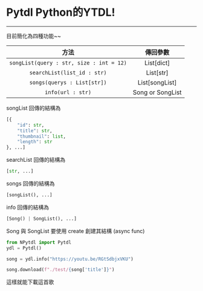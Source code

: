 # Pytdl Python的YTDL!

***

目前簡化為四種功能~~

| 方法 | 傳回參數 |
| :-----: | :-----: |
| `songList(query : str, size : int = 12)` | List[dict] |
| `searchList(list_id : str)` | List[str] |
| `songs(querys : List[str])` | List[songList] |
| `info(url : str)` | Song or SongList |

songList 回傳的結構為
```py
[{
	"id": str,
	"title": str,
	"thumbnail": list,
	"length": str
}, ...]
```

searchList 回傳的結構為
```py
[str, ...]
```

songs 回傳的結構為
```py
[songList(), ...]
```

info 回傳的結構為
```py
[Song() | SongList(), ...]
```

Song 與 SongList 要使用 create 創建其結構 (async func)

```py
from NPytdl import Pytdl
ydl = Pytdl()

song = ydl.info("https://youtu.be/RGtSdbjxVKU")

song.download(f"./test/{song['title']}")
```

這樣就能下載這首歌
